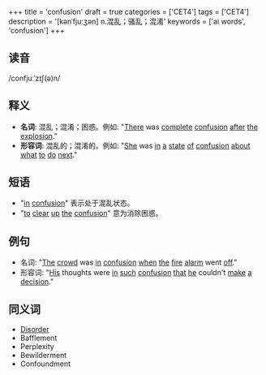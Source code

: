 +++
title = 'confusion'
draft = true
categories = ['CET4']
tags = ['CET4']
description = '[kənˈfjuːʒən] n.混乱；骚乱；混淆'
keywords = ['ai words', 'confusion']
+++

## 读音
/confjuːˈzɪʃ(ə)n/

## 释义
- **名词**: 混乱；混淆；困惑。例如: "[There](/zh/post/there/) was [complete](/zh/post/complete/) [confusion](/zh/post/confusion/) [after](/zh/post/after/) [the](/zh/post/the/) [explosion](/zh/post/explosion/)."
- **形容词**: 混乱的；混淆的。例如: "[She](/zh/post/she/) was [in](/zh/post/in/) [a](/zh/post/a/) [state](/zh/post/state/) [of](/zh/post/of/) [confusion](/zh/post/confusion/) [about](/zh/post/about/) [what](/zh/post/what/) [to](/zh/post/to/) [do](/zh/post/do/) [next](/zh/post/next/)."

## 短语
- "[in](/zh/post/in/) [confusion](/zh/post/confusion/)" 表示处于混乱状态。
- "[to](/zh/post/to/) [clear](/zh/post/clear/) [up](/zh/post/up/) [the](/zh/post/the/) [confusion](/zh/post/confusion/)" 意为消除困惑。

## 例句
- 名词: "[The](/zh/post/the/) [crowd](/zh/post/crowd/) was [in](/zh/post/in/) [confusion](/zh/post/confusion/) [when](/zh/post/when/) [the](/zh/post/the/) [fire](/zh/post/fire/) [alarm](/zh/post/alarm/) went [off](/zh/post/off/)."
- 形容词: "[His](/zh/post/his/) thoughts were [in](/zh/post/in/) [such](/zh/post/such/) [confusion](/zh/post/confusion/) [that](/zh/post/that/) [he](/zh/post/he/) couldn't [make](/zh/post/make/) [a](/zh/post/a/) [decision](/zh/post/decision/)."

## 同义词
- [Disorder](/zh/post/disorder/)
- Bafflement
- Perplexity
- Bewilderment
- Confoundment
